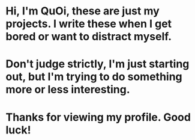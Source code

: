 # Hi, I'm QuOi, these are just my projects. I write these when I get bored or want to distract myself.
# Don't judge strictly, I'm just starting out, but I'm trying to do something more or less interesting.
# Thanks for viewing my profile. Good luck!
